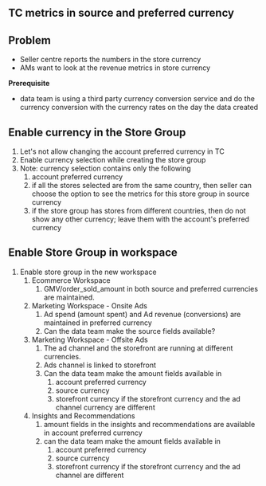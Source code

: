 TC metrics in source and preferred currency
---

**Problem**
---

- Seller centre reports the numbers in the store currency
- AMs want to look at the revenue metrics in store currency

**Prerequisite**
- data team is using a third party currency conversion service and do the currency conversion with the currency rates on the day the data created

**Enable currency in the Store Group**
---

1. Let's not allow changing the account preferred currency in TC 
2. Enable currency selection while creating the store group 
3. Note: currency selection contains only the following 
     1. account preferred currency 
     2. if all the stores selected are from the same country, then seller can choose the option to see the metrics for this store group in source currency
     3. if the store group has stores from different countries, then do not show any other currency; leave them with the account's preferred currency

**Enable Store Group in workspace**
---
1. Enable store group in the new workspace 
   1. Ecommerce Workspace
      1. GMV/order_sold_amount in both source and preferred currencies are maintained.
   2. Marketing Workspace - Onsite Ads 
      1. Ad spend (amount spent) and Ad revenue (conversions) are maintained in preferred currency
      2. Can the data team make the source fields available?
   3. Marketing Workspace - Offsite Ads 
      1. The ad channel and the storefront are running at different currencies.
      2. Ads channel is linked to storefront
      3. Can the data team make the amount fields available in 
         1. account preferred currency
         2. source currency
         3. storefront currency if the storefront currency and the ad channel currency are different
   4. Insights and Recommendations
      1. amount fields in the insights and recommendations are available in account preferred currency
      2. can the data team make the amount fields available in 
         1. account preferred currency
         2. source currency
         3. storefront currency if the storefront currency and the ad channel are different
 
        
   
